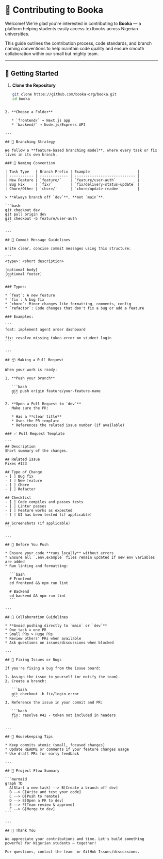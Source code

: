 # 👥 Contributing to Booka

Welcome! We're glad you're interested in contributing to **Booka** — a platform helping students easily access textbooks across Nigerian universities.

This guide outlines the contribution process, code standards, and branch naming conventions to help maintain code quality and ensure smooth collaboration within our small but mighty team.

---

## 🔧 Getting Started

1. **Clone the Repository**  
   ```bash
   git clone https://github.com/booka-org/booka.git
   cd booka
````

2. **Choose a Folder**

   * `frontend/` → Next.js app
   * `backend/` → Node.js/Express API

---

## 🔀 Branching Strategy

We follow a **feature-based branching model**, where every task or fix lives in its own branch.

### 🎯 Naming Convention

| Task Type   | Branch Prefix | Example                      |
| ----------- | ------------- | ---------------------------- |
| New Feature | `feature/`    | `feature/user-auth`          |
| Bug Fix     | `fix/`        | `fix/delivery-status-update` |
| Chore/Other | `chore/`      | `chore/update-readme`        |

> **Always branch off `dev`**, **not `main`**.

```bash
git checkout dev
git pull origin dev
git checkout -b feature/user-auth
```

---

## 💬 Commit Message Guidelines

Write clear, concise commit messages using this structure:

```
<type>: <short description>

[optional body]
[optional footer]
```

### Types:

* `feat`: A new feature
* `fix`: A bug fix
* `chore`: Minor changes like formatting, comments, config
* `refactor`: Code changes that don't fix a bug or add a feature

### Examples:

```
feat: implement agent order dashboard

fix: resolve missing token error on student login
```

---

## 📦 Making a Pull Request

When your work is ready:

1. **Push your branch**

   ```bash
   git push origin feature/your-feature-name
   ```

2. **Open a Pull Request to `dev`**
   Make sure the PR:

   * Has a **clear title**
   * Uses the PR template
   * References the related issue number (if available)

### ✅ Pull Request Template

```
## Description
Short summary of the changes.

## Related Issue
Fixes #123

## Type of Change
- [ ] Bug fix
- [ ] New feature
- [ ] Chore
- [ ] Refactor

## Checklist
- [ ] Code compiles and passes tests
- [ ] Linter passes
- [ ] Feature works as expected
- [ ] UI has been tested (if applicable)

## Screenshots (if applicable)
```

---

## 🧪 Before You Push

* Ensure your code **runs locally** without errors
* Ensure all `.env.example` files remain updated if new env variables are added
* Run linting and formatting:

  ```bash
  # Frontend
  cd frontend && npm run lint

  # Backend
  cd backend && npm run lint
  ```

---

## 🤝 Collaboration Guidelines

* **Avoid pushing directly to `main` or `dev`**
* One task = one PR
* Small PRs > Huge PRs
* Review others' PRs when available
* Ask questions on issues/discussions when blocked

---

## 🔁 Fixing Issues or Bugs

If you're fixing a bug from the issue board:

1. Assign the issue to yourself (or notify the team).
2. Create a branch:

   ```bash
   git checkout -b fix/login-error
   ```
3. Reference the issue in your commit and PR:

   ```bash
   fix: resolve #42 - token not included in headers
   ```

---

## 🧼 Housekeeping Tips

* Keep commits atomic (small, focused changes)
* Update README or comments if your feature changes usage
* Use draft PRs for early feedback

---

## 🧵 Project Flow Summary

```mermaid
graph TD
  A[Start a new task] --> B[Create a branch off dev]
  B --> C[Write and test your code]
  C --> D[Push to remote]
  D --> E[Open a PR to dev]
  E --> F[Team review & approve]
  F --> G[Merge to dev]
```

---

## 🙏 Thank You

We appreciate your contributions and time. Let's build something powerful for Nigerian students — together!

For questions, contact the team  or GitHub Issues/discussions.
